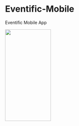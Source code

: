 # Eventific-Mobile
Eventific Mobile App

 <img src="https://github.com/fahmiitmamul/Eventific-Mobile/assets/46379178/08ed5879-b5f5-4605-ba12-ad26a92451ba" width="150" height="300">
